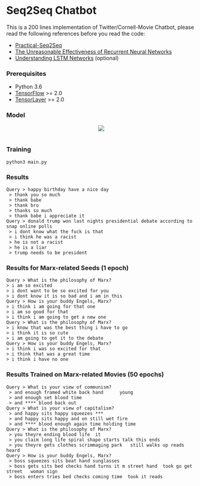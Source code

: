 # Seq2Seq Chatbot

This is a 200 lines implementation of Twitter/Cornell-Movie Chatbot, please read the following references before you read the code:

- [Practical-Seq2Seq](http://suriyadeepan.github.io/2016-12-31-practical-seq2seq/)
- [The Unreasonable Effectiveness of Recurrent Neural Networks](http://karpathy.github.io/2015/05/21/rnn-effectiveness/)
- [Understanding LSTM Networks](http://colah.github.io/posts/2015-08-Understanding-LSTMs/) (optional)

### Prerequisites

- Python 3.6
- [TensorFlow](https://github.com/tensorflow/tensorflow) >= 2.0
- [TensorLayer](https://github.com/zsdonghao/tensorlayer) >= 2.0

### Model

<table class="image">
<div align="center">
    <img src="http://suriyadeepan.github.io/img/seq2seq/seq2seq2.png"/>  
    <br>  
    <em align="center"></em>  
</div>
</table>

### Training

```
python3 main.py
```


### Results

```
Query > happy birthday have a nice day
 > thank you so much
 > thank babe
 > thank bro
 > thanks so much
 > thank babe i appreciate it
Query > donald trump won last nights presidential debate according to snap online polls
 > i dont know what the fuck is that
 > i think he was a racist
 > he is not a racist
 > he is a liar
 > trump needs to be president
 ```
 
 ### Results for Marx-related Seeds (1 epoch)
 
 ```
 Query > What is the philosophy of Marx?
 > i am so excited
 > i dont want to be so excited for you 
 > i dont know it is so bad and i am in this   
Query > How is your buddy Engels, Marx?
 > i think i am going for that one   
 > i am so good for that 
 > i think i am going to get a new one
 Query > What is the philosophy of Marx?
 > i know that was the best thing i have to go
 > i think it is so cute 
 > i am going to get it to the debate  
Query > How is your buddy Engels, Marx?
 > i think i was so excited for that 
 > i think that was a great time
 > i think i have no one
```

### Results Trained on Marx-related Movies (50 epochs)

```
Query > What is your view of communism?
 > and enough framed white back hand      young
 > and enough set blood time 
 > and **** blood back out  
Query > What is your view of capitalism?
 > and happy sits happy squeezes *** 
 > and happy sits happy and on still wet fire  
 > and **** blood enough again time holding time   
Query > What is the philosophy of Marx?
 > you theyre ending blood life  it   
 > you claim long life spiral shape starts talk this ends 
 > you theyre gets clothes scrimmaging park   still walks up reads  heard 
Query > How is your buddy Engels, Marx?
 > boss squeezes sits beat hand sunglasses  
 > boss gets sits bed checks hand turns it m street hand  took go get street   woman sign
 > boss enters tries bed checks coming time  took it reads 
```
